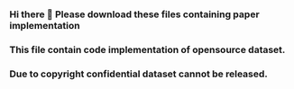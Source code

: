 ### Hi there 👋 Please download these files containing paper implementation 

### This file contain code implementation of opensource dataset.

### Due to copyright confidential dataset cannot be released. 
<!--
**salmanahmed1993/salmanahmed1993** is a ✨ _special_ ✨ repository because its `README.md` (this file) appears on your GitHub profile.

Here are some ideas to get you started:




